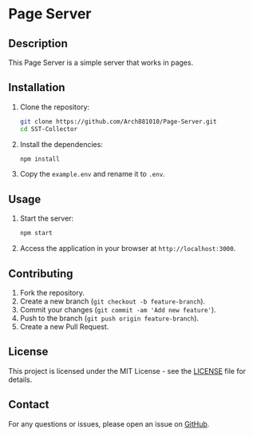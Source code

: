 <!-- @format -->

# Page Server

## Description

This Page Server is a simple server that works in pages.

## Installation

1. Clone the repository:

   ```sh
   git clone https://github.com/Arch881010/Page-Server.git
   cd SST-Collector
   ```

2. Install the dependencies:

   ```sh
   npm install
   ```

3. Copy the `example.env` and rename it to `.env`.
   

## Usage

1. Start the server:

   ```sh
   npm start
   ```

2. Access the application in your browser at `http://localhost:3000`.

## Contributing

1. Fork the repository.
2. Create a new branch (`git checkout -b feature-branch`).
3. Commit your changes (`git commit -am 'Add new feature'`).
4. Push to the branch (`git push origin feature-branch`).
5. Create a new Pull Request.

## License

This project is licensed under the MIT License - see the [LICENSE](LICENSE) file for details.

## Contact

For any questions or issues, please open an issue on [GitHub](https://github.com/Arch881010/SST-Collector/issues).
